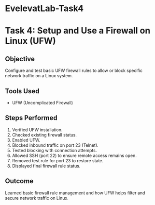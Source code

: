# EvelevatLab-Task4
# Task 4: Setup and Use a Firewall on Linux (UFW)

## Objective
Configure and test basic UFW firewall rules to allow or block specific network traffic on a Linux system.

## Tools Used
- UFW (Uncomplicated Firewall)

## Steps Performed
1. Verified UFW installation.
2. Checked existing firewall status.
3. Enabled UFW.
4. Blocked inbound traffic on port 23 (Telnet).
5. Tested blocking with connection attempts.
6. Allowed SSH (port 22) to ensure remote access remains open.
7. Removed test rule for port 23 to restore state.
8. Displayed final firewall rule status.

## Outcome
Learned basic firewall rule management and how UFW helps filter and secure network traffic on Linux.

